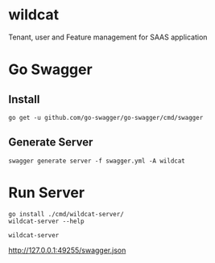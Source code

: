 # wildcat
Tenant, user and Feature management for SAAS application

# Go Swagger

## Install

```
go get -u github.com/go-swagger/go-swagger/cmd/swagger
```

## Generate Server

```
swagger generate server -f swagger.yml -A wildcat 
```

# Run Server

```
go install ./cmd/wildcat-server/
wildcat-server --help

wildcat-server
```

http://127.0.0.1:49255/swagger.json